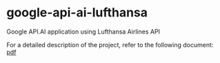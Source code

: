 # google-api-ai-lufthansa
Google API.AI application using Lufthansa Airlines API

For a detailed description of the project, refer to the following document: <a href="http://www.kamibarut.de/pdf/google-api-ai-lufthansa-api.pdf" target="_blank">pdf</a>
